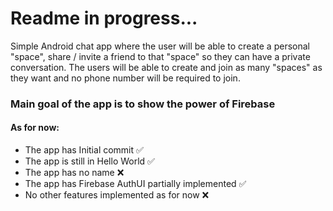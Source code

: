 # Readme in progress...

Simple Android chat app where the user will be able to create a personal "space", share / invite a friend to that "space"
so they can have a private conversation. The users will be able to create and join as many "spaces" as they want and no phone
number will be required to join. 

### Main goal of the app is to show the power of Firebase

#### As for now:
- The app has Initial commit :white_check_mark:
- The app is still in Hello World :white_check_mark:
- The app has no name :x:
- The app has Firebase AuthUI partially implemented :white_check_mark:
- No other features implemented as for now :x:
